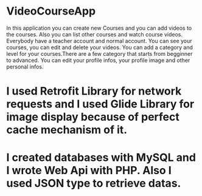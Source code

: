 # VideoCourseApp
In this application you can create new Courses and you can add videos to the courses. Also you can list other courses and watch course 
videos. Everybody have a teacher account and normal account. You can see your courses, you can edit and delete your videos. You can 
add a category and level for your courses.There are a few category that starts from begginner to advanced. You can edit your profile
infos, your profile image and other personal infos.
# I used Retrofit Library for network requests and I used Glide Library for image display because of perfect cache mechanism of it.
# I created databases with MySQL and I wrote Web Api with PHP. Also I used JSON type to retrieve datas.
